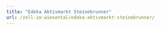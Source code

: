 ```yaml
---
title: "Edeka Aktivmarkt Steinebrunner"
url: /zell-im-wiesental/edeka-aktivmarkt-steinebrunner/
---
```


